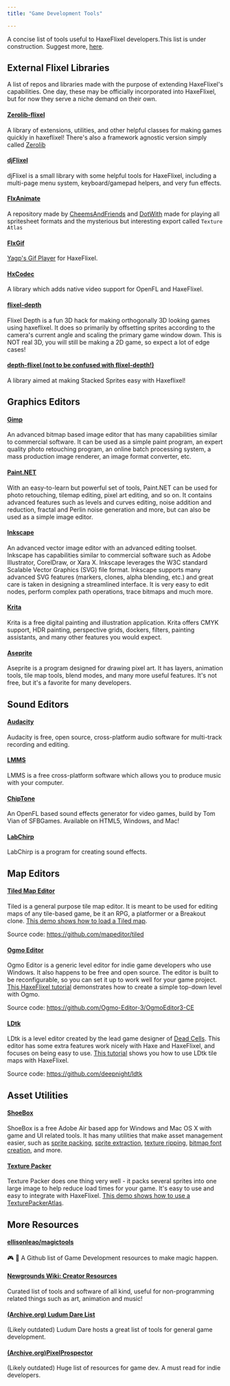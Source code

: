 ```yaml
---
title: "Game Development Tools"

---
```

A concise list of tools useful to HaxeFlixel developers.This list is under construction. Suggest more, [here](https://github.com/HaxeFlixel/flixel/issues/2764).

## External Flixel Libraries
A list of repos and libraries made with the purpose of extending HaxeFlixel's capabilities. One day, these may be officially incorporated into HaxeFlixel, but for now they serve a niche demand on their own.

#### [Zerolib-flixel](https://github.com/01010111/zerolib-flixel)
A library of extensions, utilities, and other helpful classes for making games quickly in haxeflixel! There's also a framework agnostic version simply called [Zerolib](https://github.com/01010111/zerolib)

#### [djFlixel](https://github.com/john32b/djFlixel)
djFlixel is a small library with some helpful tools for HaxeFlixel, including a multi-page menu system, keyboard/gamepad helpers, and very fun effects.

#### [FlxAnimate](https://github.com/Dot-Stuff/flxanimate)
A repository made by [CheemsAndFriends](https://github.com/CheemsAndFriends) and [DotWith](https://github.com/DotWith) made for playing all spritesheet formats and the mysterious but interesting export called `Texture Atlas`

#### [FlxGif](https://github.com/MAJigsaw77/flxgif)
[Yagp's Gif Player](https://github.com/yanrishatum/yagp/) for HaxeFlixel.

#### [HxCodec](https://github.com/polybiusproxy/hxCodec)
A library which adds native video support for OpenFL and HaxeFlixel.

#### [flixel-depth](https://github.com/01010111/flixel-depth)

Flixel Depth is a fun 3D hack for making orthogonally 3D looking games using haxeflixel. It does so primarily by offsetting sprites according to the camera's current angle and scaling the primary game window down. This is NOT real 3D, you will still be making a 2D game, so expect a lot of edge cases!

#### [depth-flixel (not to be confused with flixel-depth!)](https://github.com/AustinEast/depth-flixel)

A library aimed at making Stacked Sprites easy with Haxeflixel!


## Graphics Editors

#### [Gimp](http://www.gimp.org/)

An advanced bitmap based image editor that has many capabilities similar to commercial software. It can be used as a simple paint program, an expert quality photo retouching program, an online batch processing system, a mass production image renderer, an image format converter, etc.

#### [Paint.NET](http://www.getpaint.net)
With an easy-to-learn but powerful set of tools, Paint.NET can be used for photo retouching, tilemap editing, pixel art editing, and so on. It contains advanced features such as levels and curves editing, noise addition and reduction, fractal and Perlin noise generation and more, but can also be used as a simple image editor.

#### [Inkscape](http://www.inkscape.org/)

An advanced vector image editor with an advanced editing toolset. Inkscape has capabilities similar to commercial software such as Adobe Illustrator, CorelDraw, or Xara X. Inkscape leverages the W3C standard Scalable Vector Graphics (SVG) file format.
Inkscape supports many advanced SVG features (markers, clones, alpha blending, etc.) and great care is taken in designing a streamlined interface. It is very easy to edit nodes, perform complex path operations, trace bitmaps and much more.

#### [Krita](http://www.krita.org/)

Krita is a free digital painting and illustration application. Krita offers CMYK support, HDR painting, perspective grids, dockers, filters, painting assistants, and many other features you would expect.

#### [Aseprite](https://www.aseprite.org/)

Aseprite is a program designed for drawing pixel art. It has layers, animation tools, tile map tools, blend modes, and many more useful features. It's not free, but it's a favorite for many developers.

## Sound Editors

#### [Audacity](https://www.audacityteam.org/)

Audacity is free, open source, cross-platform audio software for multi-track recording and editing.

#### [LMMS](https://lmms.io/)

LMMS is a free cross-platform software which allows you to produce music with your computer.

#### [ChipTone](https://sfbgames.itch.io/chiptone)

An OpenFL based sound effects generator for video games, build by Tom Vian of SFBGames. Available on HTML5, Windows, and Mac!

#### [LabChirp](https://labbed.net/software/labchirp/)

LabChirp is a program for creating sound effects.

## Map Editors

#### [Tiled Map Editor](https://www.mapeditor.org/)

Tiled is a general purpose tile map editor. It is meant to be used for editing maps of any tile-based game, be it an RPG, a platformer or a Breakout clone. [This demo shows how to load a Tiled map](http://haxeflixel.com/demos/TiledEditor/).

Source code: https://github.com/mapeditor/tiled

#### [Ogmo Editor](https://ogmo-editor-3.github.io/)

Ogmo Editor is a generic level editor for indie game developers who use Windows. It also happens to be free and open source. The editor is built to be reconfigurable, so you can set it up to work well for your game project. [This HaxeFlixel tutorial](http://haxeflixel.com/documentation/part-v-tiles-maps-and-collisions/) demonstrates how to create a simple top-down level with Ogmo.

Source code: https://github.com/Ogmo-Editor-3/OgmoEditor3-CE

#### [LDtk](https://ldtk.io/)

LDtk is a level editor created by the lead game designer of [Dead Cells](https://store.steampowered.com/app/588650/Dead_Cells/). This editor has some extra features work nicely with Haxe and HaxeFlixel, and focuses on being easy to use. [This tutorial](https://goop.wtf/2021/06/05/loading-ldtk-maps-in-haxeflixel.html) shows you how to use LDtk tile maps with HaxeFlixel.

Source code: https://github.com/deepnight/ldtk

## Asset Utilities

#### [ShoeBox](http://renderhjs.net/shoebox/)

ShoeBox is a free Adobe Air based app for Windows and Mac OS X with game and UI related tools. It has many utilities that make asset management easier, such as [sprite packing](http://renderhjs.net/shoebox/packSprites.htm), [sprite extraction](http://renderhjs.net/shoebox/extractSprites.htm), [texture ripping](http://renderhjs.net/shoebox/textureRipper.htm), [bitmap font creation](http://renderhjs.net/shoebox/bitmapFont.htm), and more.

#### [Texture Packer](https://www.codeandweb.com/texturepacker)

Texture Packer does one thing very well - it packs several sprites into one large image to help reduce load times for your game. It's easy to use and easy to integrate with HaxeFlixel. [This demo shows how to use a TexturePackerAtlas](http://haxeflixel.com/demos/TexturePackerAtlas/).

## More Resources

#### [ellisonleao/magictools](https://github.com/ellisonleao/magictools)

🎮 📝 A Github list of Game Development resources to make magic happen.

#### [Newgrounds Wiki: Creator Resources](https://www.newgrounds.com/wiki/creator-resources/)

Curated list of tools and software of all kind, useful for non-programming related things such as art, animation and music!

#### [(Archive.org) Ludum Dare List](https://web.archive.org/web/20171030171759/http://ludumdare.com/compo/tools/)

(Likely outdated) Ludum Dare hosts a great list of tools for general game development.

#### [(Archive.org)PixelProspector](https://web.archive.org/web/20170527203734/http://www.pixelprospector.com/indie-resources/)

(Likely outdated) Huge list of resources for game dev. A must read for indie developers.
